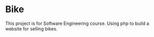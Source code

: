 # Bike
This project is for Software Engineering course.
Using php to build a website for selling bikes.
